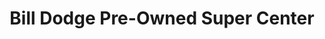 ---
title: "Bill Dodge Pre-Owned Super Center"
url: /brunswick/bill-dodge-pre-owned-super-center/
shop: Autohaus
---